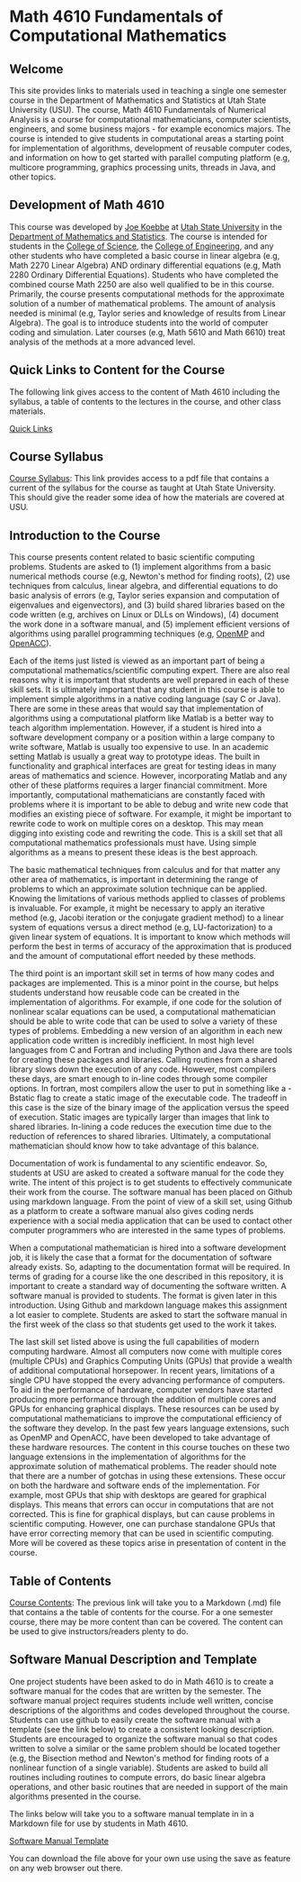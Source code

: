 # Math 4610 Fundamentals of Computational Mathematics

## Welcome

This site provides links to materials used in teaching a single one semester
course in the Department of Mathematics and Statistics at Utah State University
(USU). The course, Math 4610 Fundamentals of Numerical Analysis is a course for
computational mathematicians, computer scientists, engineers, and some business
majors - for example economics majors. The course is intended to give students
in computational areas a starting point for implementation of algorithms,
development of reusable computer codes, and information on how to get started
with parallel computing platform (e.g, multicore programming, graphics
processing units, threads in Java, and other topics.

## Development of Math 4610

This course was developed by [Joe Koebbe](http://www.math.usu.edu/~koebbe) at
[Utah State University](http://www.usu.edu) in the [Department of Mathematics
and Statistics](http://www.math.usu.edu/). The course is intended for students
in the [College of Science](https://www.usu.edu/science), the
[College of Engineering](https://engineering.usu.edu), and any other students
who have completed a basic course in linear algebra (e.g, Math 2270 Linear
Algebra) AND ordinary differential equations (e.g, Math 2280 Ordinary
Differential Equations). Students who have completed the combined course Math
2250 are also well qualified to be in this course. Primarily, the course
presents computational methods for the approximate solution of a number of
mathematical problems. The amount of analysis needed is minimal (e.g, Taylor
series and knowledge of results from Linear Algebra). The goal is to introduce
students into the world of computer coding and simulation. Later courses (e.g,
Math 5610 and Math 6610) treat analysis of the methods at a more advanced level.

## Quick Links to Content for the Course

The following link gives access to the content of Math 4610 including the
syllabus, a table of contents to the lectures in the course, and other class
materials.

[Quick Links](./quickLinks.md)

## Course Syllabus

[Course Syllabus](./syllabus/pdf/embed_syllabus.md):
This link provides access to a pdf file that contains a current of the syllabus
for the course as taught at Utah State University. This should give the reader
some idea of how the materials are covered at USU.

## Introduction to the Course

This course presents content related to basic scientific computing problems.
Students are asked to (1) implement algorithms from a basic numerical methods
course (e.g, Newton's method for finding roots), (2) use techniques from
calculus, linear algebra, and differential equations to do basic analysis of
errors (e.g, Taylor series expansion and computation of eigenvalues and
eigenvectors), and (3) build shared libraries based on the code written (e.g,
archives on Linux or DLLs on Windows), (4) document the work done in a software
manual, and (5) implement efficient versions of algorithms using parallel
programming techniques (e.g, [OpenMP](https://openmp.org) and
[OpenACC](https://openacc.org)).

Each of the items just listed is viewed as an important part of being a
computational mathematics/scientific computing expert. There are also real
reasons why it is important that students are well prepared in each of these
skill sets. It is ultimately important that any student in this course is able
to implement simple algorithms in a native coding language (say C or Java). 
There are some in these areas that would say that implementation of algorithms
using a computational platform like Matlab is a better way to teach algorithm
implementation. However, if a student is hired into a software development
company or a position within a large company to write software, Matlab is
usually too expensive to use. In an academic setting Matlab is usually a great
way to prototype ideas. The built in functionality and graphical interfaces are
great for testing ideas in many areas of mathematics and science. However,
incorporating Matlab and any other of these platforms requires a larger
financial commitment. More importantly, computational mathematicians are
constantly faced with problems where it is important to be able to debug and
write new code that modifies an existing piece of software. For example, it
might be important to rewrite code to work on multiple cores on a desktop. This
may mean digging into existing code and rewriting the code. This is a skill set
that all computational mathematics professionals must have. Using simple
algorithms as a means to present these ideas is the best approach.

The basic mathematical techniques from calculus and for that matter any other
area of mathematics, is important in determining the range of problems to which
an approximate solution technique can be applied. Knowing the limitations of
various methods applied to classes of problems is invaluable. For example, it
might be necessary to apply an iterative method (e.g, Jacobi iteration or the
conjugate gradient method) to a linear system of equations versus a direct
method (e.g, LU-factorization) to a given linear system of equations. It is
important to know which methods will perform the best in terms of accuracy of
the approximation that is produced and the amount of computational effort needed
by these methods.

The third point is an important skill set in terms of how many codes and
packages are implemented. This is a minor point in the course, but helps
students understand how reusable code can be created in the implementation of
algorithms. For example, if one code for the solution of nonlinear scalar
equations can be used, a computational mathematician should be able to write
code that can be used to solve a variety of these types of problems. Embedding
a new version of an algorithm in each new application code written is
incredibly inefficient. In most high level languages from C and Fortran and
including Python and Java there are tools for creating these packages and
libraries. Calling routines from a shared library slows down the execution of
any code. However, most compilers these days, are smart enough to in-line codes
through some compiler options. In fortran, most compilers allow the user to put
in something like a -Bstatic flag to create a static image of the executable
code. The tradeoff in this case is the size of the binary image of the
application versus the speed of execution. Static images are typically larger
than images that link to shared libraries. In-lining a code reduces the
execution time due to the reduction of references to shared libraries.
Ultimately, a computational mathematician should know how to take advantage of
this balance.

Documentation of work is fundamental to any scientific endeavor. So, students
at USU are asked to created a software manual for the code they write. The
intent of this project is to get students to effectively communicate their work
from the course. The software manual has been placed on Github using markdown
language. From the point of view of a skill set, using Github as a platform to
create a software manual also gives coding nerds experience with a social media
application that can be used to contact other computer programmers who are
interested in the same types of problems.

When a computational mathematician is hired into a software development job, it
is likely the case that a format for the documentation of software already
exists. So, adapting to the documentation format will be required. In terms of
grading for a course like the one described in this repository, it is important
to create a standard way of documenting the software written. A software manual
is provided to students. The format is given later in this introduction. Using
Github and markdown language makes this assignment a lot easier to complete.
Students are asked to start the software manual in the first week of the class
so that students get used to the work it takes.

The last skill set listed above is using the full capabilities of modern
computing hardware. Almost all computers now come with multiple cores (multiple
CPUs) and Graphics Computing Units (GPUs) that provide a wealth of additional
computational horsepower. In recent years, limitations of a single CPU have
stopped the every advancing performance of computers. To aid in the performance
of hardware, computer vendors have started producing more performance through
the addition of multiple cores and GPUs for enhancing graphical displays. These
resources can be used by computational mathematicians to improve the
computational efficiency of the software they develop. In the past few years
language extensions, such as OpenMP and OpenACC, have been developed to take
advantage of these hardware resources. The content in this course touches on
these two language extensions in the implementation of algorithms for the
approximate solution of mathematical problems. The reader should note that there
are a number of gotchas in using these extensions. These occur on both the
hardware and software ends of the implementation. For example, most GPUs that
ship with desktops are geared for graphical displays. This means that errors
can occur in computations that are not corrected. This is fine for graphical
displays, but can cause problems in scientific computing. However, one can
purchase standalone GPUs that have error correcting memory that can be used in
scientific computing. More will be covered as these topics arise in presentation
of content in the course.

## Table of Contents

[Course Contents](./lectures/toc/md/topic_toc.md): The previous link will take
you to a Markdown (.md) file that contains a the table of contents for the
course. For a one semester course, there may be more content than can be
covered. The content can be used to give instructors/readers plenty to do.

## Software Manual Description and Template

One project students have been asked to do in Math 4610 is to create a software
manual for the codes that are written by the semester. The software manual
project requires students include well written, concise descriptions of the
algorithms and codes developed throughout the course. Students can use github
to easily create the software manual with a template (see the link below) to
create a consistent looking description. Students are encouraged to organize the
software manual so that codes written to solve a similar or the same problem
should be located together (e.g, the Bisection method and Newton's method for
finding roots of a nonlinear function of a single variable). Students are asked
to build all routines including routines to compute errors, do basic linear
algebra operations, and other basic routines that are needed in support of the
main algorithms presented in the course.

The links below will take you to a software manual template in in a Markdown
file for use by students in Math 4610.

[Software Manual Template](softwareManual/softwareManualTemplate.md)

You can download the file above for your own use using the save as feature on
any web browser out there.

